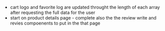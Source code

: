- cart logo and favorite log are updated throught the length of each array after requesting the full data for the user  
- start on product details page 
        - complete also the the review write and revies compoenents to put in the that page 

